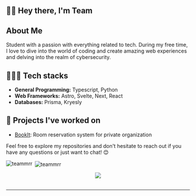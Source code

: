 ## 👏👏 Hey there, I'm Team
## About Me
Student with a passion with everything related to tech. During my free time, I love to dive into the world of coding and create amazing web experiences and delving into the realm of cybersecurity.

## 👨🏻‍💻 Tech stacks
- **General Programming:** Typescript, Python
- **Web Frameworks:** Astro, Svelte, Next, React
- **Databases:** Prisma, Kryesly

## 💼 Projects I've worked on
- [BookIt](https://bookit.teamrr.live): Room reservation system for private organization

Feel free to explore my repositories and don't hesitate to reach out if you have any questions or just want to chat! 😊


<p><img align="left" src="https://github-readme-stats.vercel.app/api/top-langs?username=teammrr&show_icons=true&locale=en&layout=compact" alt="teammrr" /></p>

<p>&nbsp;<img align="center" src="https://github-readme-stats.vercel.app/api?username=teammrr&show_icons=true&locale=en" alt="teammrr" /></p
<br/>  

<div align="center">
            <a href="https://www.buymeacoffee.com/teammrr" target="_blank" style="display: inline-block;">
                <img
                    src="https://img.shields.io/badge/Donate-Buy%20Me%20A%20Coffee-orange.svg?style=flat-square&logo=buymeacoffee" 
                    align="center"
                />
            </a></div>
<br />

----
